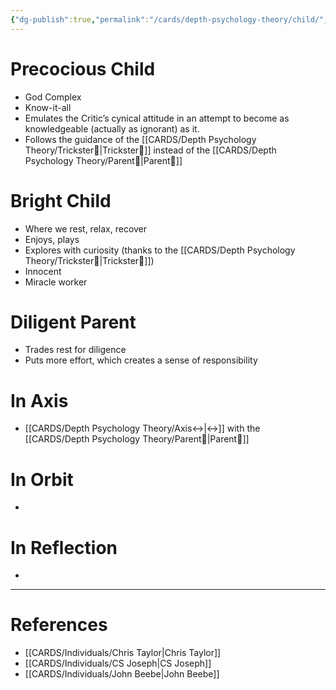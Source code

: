 ```yaml
---
{"dg-publish":true,"permalink":"/cards/depth-psychology-theory/child/","created":"2023-01-05T14:31:26.323+01:00","updated":"2023-04-28T13:43:30.937+02:00"}
---
```



# Precocious Child 
- God Complex 
- Know-it-all 
- Emulates the Critic’s cynical attitude in an attempt to become as knowledgeable (actually as ignorant) as it. 
- Follows the guidance of the [[CARDS/Depth Psychology Theory/Trickster🤡\|Trickster🤡]] instead of the [[CARDS/Depth Psychology Theory/Parent🤨\|Parent🤨]]   

# Bright Child 
- Where we rest, relax, recover 
- Enjoys, plays 
- Explores with curiosity (thanks to the [[CARDS/Depth Psychology Theory/Trickster🤡\|Trickster🤡]])
- Innocent 
- Miracle worker  

# Diligent Parent 
- Trades rest for diligence 
- Puts more effort, which creates a sense of responsibility

# In Axis 
- [[CARDS/Depth Psychology Theory/Axis↔️\|↔️]] with the [[CARDS/Depth Psychology Theory/Parent🤨\|Parent🤨]] 

# In Orbit 
- 
# In Reflection 
- 

--- 
# References 
- [[CARDS/Individuals/Chris Taylor\|Chris Taylor]]
- [[CARDS/Individuals/CS Joseph\|CS Joseph]] 
- [[CARDS/Individuals/John Beebe\|John Beebe]] 
